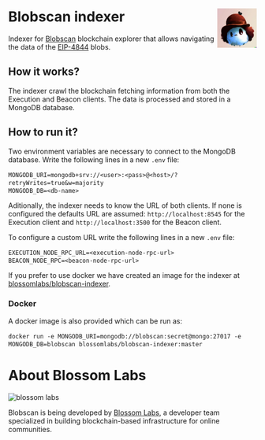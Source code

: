 # Blobscan indexer <a href="#"><img align="right" src=".github/assets/blobi.jpeg" height="80px" /></a>

Indexer for [Blobscan](https://github.com/Blobscan/blobscan) blockchain explorer that allows navigating the data of the [EIP-4844](https://www.eip4844.com) blobs.

## How it works?

The indexer crawl the blockchain fetching information from both the Execution and Beacon clients. The data is processed and stored in a MongoDB database.

## How to run it?

Two environment variables are necessary to connect to the MongoDB database. Write the following lines in a new `.env` file:

```
MONGODB_URI=mongodb+srv://<user>:<pass>@<host>/?retryWrites=true&w=majority
MONGODB_DB=<db-name>
```

Aditionally, the indexer needs to know the URL of both clients. If none is configured the defaults URL are assumed: `http://localhost:8545` for the Execution client and `http://localhost:3500` for the Beacon client.

To configure a custom URL write the following lines in a new `.env` file:

```
EXECUTION_NODE_RPC_URL=<execution-node-rpc-url>
BEACON_NODE_RPC=<beacon-node-rpc-url>
```

If you prefer to use docker we have created an image for the indexer at [blossomlabs/blobscan-indexer](https://hub.docker.com/repository/docker/blossomlabs/blobscan-indexer/general).

### Docker

A docker image is also provided which can be run as:

```
docker run -e MONGODB_URI=mongodb://blobscan:secret@mongo:27017 -e MONGODB_DB=blobscan blossomlabs/blobscan-indexer:master
```

# About Blossom Labs
![blossom labs](https://blossom.software/img/logo.svg)

Blobscan is being developed by [Blossom Labs](https://blossom.software/), a developer team specialized in building blockchain-based infrastructure for online communities.
